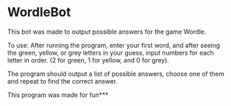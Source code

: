 # WordleBot

This bot was made to output possible answers for the game Wordle. 

To use:
After running the program, enter your first word, and after seeing the green, yellow, or grey letters in your guess, input numbers for each letter in order. (2 for green, 1 for yellow, and 0 for grey).

The program should output a list of possible answers, choose one of them and repeat to find the correct answer. 

This program was made for fun***
